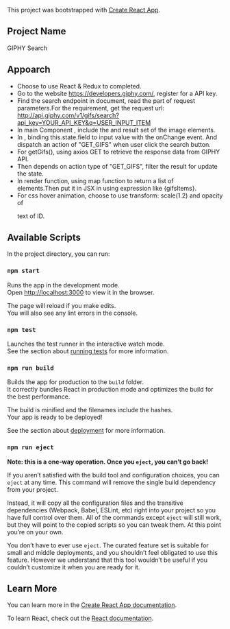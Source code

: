 This project was bootstrapped with [Create React App](https://github.com/facebook/create-react-app).

## Project Name

GIPHY Search

## Appoarch 
* Choose to use React & Redux to completed.
* Go to the website https://developers.giphy.com/, register for a API key.
* Find the search endpoint in document, read the part of request parameters.For the requirement, 
  get the request url: http://api.giphy.com/v1/gifs/search?api_key=YOUR_API_KEY&q=USER_INPUT_ITEM  
* In main Component <App />, include the <SearchBox /> and result set of the image elements.
* In <SearchBox />, binding this.state.field to input value with the onChange event. And dispatch an action of "GET_GIFS"
  when user click the search button.
* For getGifs(), using axios GET to retrieve the response data from GIPHY API.
* Then depends on action type of "GET_GIFS", filter the result for update the state.
* In <App /> render function, using map function to return a list of <div class="grid-item"></div> elements.Then
  put it in JSX in <App /> using expression like {gifsItems}.
* For css hover animation, choose to use transform: scale(1.2) and opacity of <p> text of ID.


## Available Scripts

In the project directory, you can run:

### `npm start`

Runs the app in the development mode.<br>
Open [http://localhost:3000](http://localhost:3000) to view it in the browser.

The page will reload if you make edits.<br>
You will also see any lint errors in the console.

### `npm test`

Launches the test runner in the interactive watch mode.<br>
See the section about [running tests](https://facebook.github.io/create-react-app/docs/running-tests) for more information.

### `npm run build`

Builds the app for production to the `build` folder.<br>
It correctly bundles React in production mode and optimizes the build for the best performance.

The build is minified and the filenames include the hashes.<br>
Your app is ready to be deployed!

See the section about [deployment](https://facebook.github.io/create-react-app/docs/deployment) for more information.

### `npm run eject`

**Note: this is a one-way operation. Once you `eject`, you can’t go back!**

If you aren’t satisfied with the build tool and configuration choices, you can `eject` at any time. This command will remove the single build dependency from your project.

Instead, it will copy all the configuration files and the transitive dependencies (Webpack, Babel, ESLint, etc) right into your project so you have full control over them. All of the commands except `eject` will still work, but they will point to the copied scripts so you can tweak them. At this point you’re on your own.

You don’t have to ever use `eject`. The curated feature set is suitable for small and middle deployments, and you shouldn’t feel obligated to use this feature. However we understand that this tool wouldn’t be useful if you couldn’t customize it when you are ready for it.

## Learn More

You can learn more in the [Create React App documentation](https://facebook.github.io/create-react-app/docs/getting-started).

To learn React, check out the [React documentation](https://reactjs.org/).
